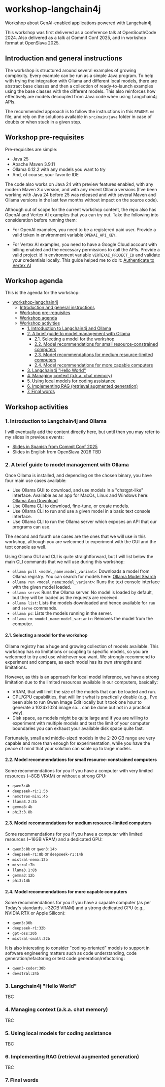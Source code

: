 # workshop-langchain4j

Workshop about GenAI-enabled applications powered with Langchain4j.

This workshop was first delivered as a conference talk at OpenSouthCode 2024. Also delivered as a talk at Commif Conf 2025, and in workshop format at OpenSlava 2025.

## Introduction and general instructions

The workshop is structured around several examples of growing complexity. Every example can be run as a simple Java program. To help with trying the integration with Ollama and different local models, there are abstract base classes and then a collection of ready-to-launch examples using the base classes with the different models. This also reinforces how effectively are models decoupled from Java code when using Langchain4j APIs.

The recommended approach is to follow the instructions in this ```README.md``` file, and rely on the solutions available in ```src/main/java``` folder in case of doubts or when stuck in a given step.

## Workshop pre-requisites

Pre-requisites are simple:

- Java 25
- Apache Maven 3.9.11
- Ollama 0.12.2 with any models you want to try
- And, of course, your favorite IDE

The code also works on Java 24 with preview features enabled, with any modern Maven 3.x version, and with any recent Ollama versions (I've been working with Java 24 before 25 was released and with several Maven and Ollama versions in the last few months without impact on the source code).

Although out of scope for the current workshop content, the repo also has OpenAI and Vertex AI examples that you can try out. Take the following into consideration before running them:

- For OpenAI examples, you need to be a registered paid user. Provide a valid token in environment variable ```OPENAI_API_KEY```.

- For Vertex AI examples, you need to have a Google Cloud account with billing enabled and the necessary permissions to call the APIs. Provide a valid project id in environment variable ```VERTEXAI_PROJECT_ID``` and validate your credentials locally. This guide helped me to do it: [Authenticate to Vertex AI](https://cloud.google.com/vertex-ai/docs/authentication)

## Workshop agenda

This is the agenda for the workshop:

- [workshop-langchain4j](#workshop-langchain4j)
  - [Introduction and general instructions](#introduction-and-general-instructions)
  - [Workshop pre-requisites](#workshop-pre-requisites)
  - [Workshop agenda](#workshop-agenda)
  - [Workshop activities](#workshop-activities)
    - [1. Introduction to Langchain4j and Ollama](#1-introduction-to-langchain4j-and-ollama)
    - [2. A brief guide to model management with Ollama](#2-a-brief-guide-to-model-management-with-ollama)
      - [2.1. Selecting a model for the workshop](#21-selecting-a-model-for-the-workshop)
      - [2.2. Model recommendations for small resource-constrained computers](#22-model-recommendations-for-small-resource-constrained-computers)
      - [2.3. Model recommendations for medium resource-limited computers](#23-model-recommendations-for-medium-resource-limited-computers)
      - [2.4. Model recommendations for more capable computers](#24-model-recommendations-for-more-capable-computers)
    - [3. Langchain4j "Hello World"](#3-langchain4j-hello-world)
    - [4. Managing context (a.k.a. chat memory)](#4-managing-context-aka-chat-memory)
    - [5. Using local models for coding assistance](#5-using-local-models-for-coding-assistance)
    - [6. Implementing RAG (retrieval augmented generation)](#6-implementing-rag-retrieval-augmented-generation)
    - [7. Final words](#7-final-words)

## Workshop activities

### 1. Introduction to Langchain4j and Ollama

I will eventually add the content directly here, but until then you may refer to my slides in previous events:

- [Slides in Spanish from Commit Conf 2025](https://speakerdeck.com/deors/langchain4j-y-ollama-integrando-llms-con-programas-java-at-commit-conf-2025)
- Slides in English from OpenSlava 2026 TBD

### 2. A brief guide to model management with Ollama

Once Ollama is installed, and depending on the chosen binary, you have four main use cases available:

- Use Ollama GUI to download, and use models in a "chatgpt-like" interface. Available as an app for MacOs, Linux and Windows here: [Ollama App Download](https://ollama.com/download)
- Use Ollama CLI to download, fine-tune, or create models.
- Use Ollama CLI to run and use a given model in a basic text console interface.
- Use Ollama CLI to run the Ollama server which exposes an API that our programs can use.

The second and fourth use cases are the ones that we will use in this workshop, although you are welcomed to experiment with the GUI and the text console as well.

Using Ollama GUI and CLI is quite straightforward, but I will list below the main CLI commands that we will use during this workshop:

- ```ollama pull <model_name:model_variant>```: Downloads a model from Ollama registry. You can search for models here: [Ollama Model Search](https://ollama.com/search)
- ```ollama run <model_name:model_variant>```: Runs the text console interface with the given model loaded.
- ```ollama serve```: Runs the Ollama server. No model is loaded by default, but they will be loaded as the requests are received.
- ```ollama list```: Lists the models downloaded and hence available for ```run``` and ```serve``` commands.
- ```ollama ps```: Lists the models running in the server.
- ```ollama rm <model_name:model_variant>```: Removes the model from the computer.

#### 2.1. Selecting a model for the workshop

Ollama registry has a huge and growing collection of models available. This workshop has no limitations or coupling to specific models, so you are welcomed to try and use whichever you want. We strongly recommend to experiment and compare, as each model has its own strengths and limitations.

However, as this is an approach for local model inference, we have a strong limitation due to the limited resources available in our computers, basically:

- VRAM, that will limit the size of the models that can be loaded and run.
- CPU/GPU capabilities, that will limit what is practically doable (e.g., I've been able to run Qwen Image Edit locally but it took one hour to generate a 1024x1024 image so... can be done but not in a practical way).
- Disk space, as models might be quite large and if you are willing to experiment with multiple models and test the limit of your computer boundaries you can exhaust your available disk space quite fast.

Fortunately, small and middle-sized models in the 2-20 GB range are very capable and more than enough for experimentation, while you have the peace of mind that your solution can scale up to large models.

#### 2.2. Model recommendations for small resource-constrained computers

Some recommendations for you if you have a computer with very limited resources (~8GB VRAM) or without a strong GPU:

- ```qwen3:4b```
- ```deepseek-r1:1.5b```
- ```nemotron-mini:4b```
- ```llama3.2:3b```
- ```gemma3:4b```
- ```phi3:3.8b```

#### 2.3. Model recommendations for medium resource-limited computers

Some recommendations for you if you have a computer with limited resources (~16GB VRAM) and a dedicated GPU:

- ```qwen3:8b``` or ```qwen3:14b```
- ```deepseek-r1:8b``` or ```deepseek-r1:14b```
- ```mistral-nemo:12b```
- ```mistral:7b```
- ```llama3.1:8b```
- ```gemma3:12b```
- ```phi3:14b```

#### 2.4. Model recommendations for more capable computers

Some recommendations for you if you have a capable computer (as per Today's standards, ~32GB VRAM) and a strong dedicated GPU (e.g., NVIDIA RTX or Apple Silicon):

- ```qwen3:30b```
- ```deepseek-r1:32b```
- ```gpt-oss:20b```
- ```mistral-small:22b```

It is also interesting to consider "coding-oriented" models to support in software engineering matters such as code understanding, code generation/refactoring or test code generation/refactoring:

- ```qwen3-coder:30b```
- ```devstral:24b```

### 3. Langchain4j "Hello World"

TBC

### 4. Managing context (a.k.a. chat memory)

TBC

### 5. Using local models for coding assistance

TBC

### 6. Implementing RAG (retrieval augmented generation)

TBC

### 7. Final words
